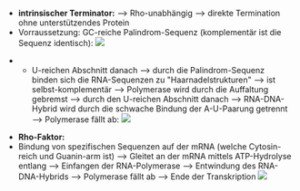 - **intrinsischer Terminator:** 
--> Rho-unabhängig --> direkte Termination ohne unterstützendes Protein
- Vorraussetzung: GC-reiche Palindrom-Sequenz (komplementär ist die Sequenz identisch):
![](Pasted%20image%2020231218105256.png)
+ + U-reichen Abschnitt danach
--> durch die Palindrom-Sequenz binden sich die RNA-Sequenzen zu "Haarnadelstrukturen" --> ist selbst-komplementär
--> Polymerase wird durch die Auffaltung gebremst --> durch den U-reichen Abschnitt danach --> RNA-DNA-Hybrid wird durch die schwache Bindung der A-U-Paarung getrennt --> Polymerase fällt ab:
![](Pasted%20image%2020231218105826.png)



- **Rho-Faktor:**
- Bindung von spezifischen Sequenzen auf der mRNA (welche Cytosin-reich und Guanin-arm ist) --> Gleitet an der mRNA mittels ATP-Hydrolyse entlang --> Einfangen der RNA-Polymerase --> Entwindung des RNA-DNA-Hybrids --> Polymerase fällt ab --> Ende der Transkription 
![](Pasted%20image%2020231218110817.png)
